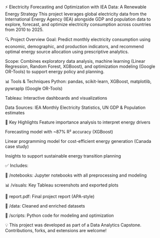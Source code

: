 ⚡ Electricity Forecasting and Optimization with IEA Data: A Renewable Energy Strategy
This project leverages global electricity data from the International Energy Agency (IEA) alongside GDP and population data to explore, forecast, and optimize electricity consumption across countries from 2010 to 2025.

🔍 Project Overview
Goal: Predict monthly electricity consumption using economic, demographic, and production indicators, and recommend optimal energy source allocation using prescriptive analytics.

Scope: Combines exploratory data analysis, machine learning (Linear Regression, Random Forest, XGBoost), and optimization modeling (Google OR-Tools) to support energy policy and planning.

📊 Tools & Techniques
Python: pandas, scikit-learn, XGBoost, matplotlib, pywraplp (Google OR-Tools)

Tableau: Interactive dashboards and visualizations

Data Sources: IEA Monthly Electricity Statistics, UN GDP & Population estimates

🧠 Key Highlights
Feature importance analysis to interpret energy drivers

Forecasting model with ~87% R² accuracy (XGBoost)

Linear programming model for cost-efficient energy generation (Canada case study)

Insights to support sustainable energy transition planning

✅ Includes:

📁 /notebooks: Jupyter notebooks with all preprocessing and modeling

📊 /visuals: Key Tableau screenshots and exported plots

📄 report.pdf: Final project report (APA-style)

🧮 /data: Cleaned and enriched datasets

🧰 /scripts: Python code for modeling and optimization


💡 This project was developed as part of a Data Analytics Capstone. Contributions, forks, and extensions are welcome!
